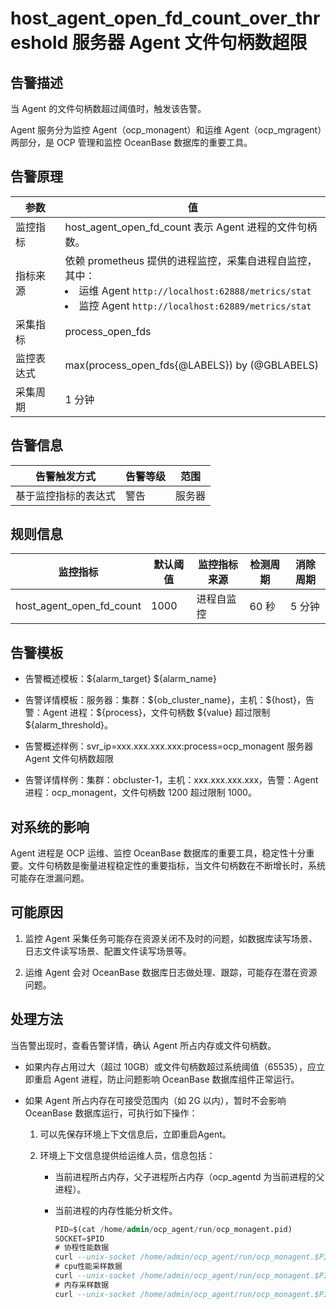 host_agent_open_fd_count_over_threshold 服务器 Agent 文件句柄数超限
==============================================================================

告警描述
-------------------------

当 Agent 的文件句柄数超过阈值时，触发该告警。

Agent 服务分为监控 Agent（ocp_monagent）和运维 Agent（ocp_mgragent）两部分，是 OCP 管理和监控 OceanBase 数据库的重要工具。

告警原理
-------------------------

|  参数   |                                                                                                                                                  值                                                                                                                                                  |
|-------|-----------------------------------------------------------------------------------------------------------------------------------------------------------------------------------------------------------------------------------------------------------------------------------------------------|
| 监控指标  | host_agent_open_fd_count 表示 Agent 进程的文件句柄数。                                                                                                                                                                                                                                         |
| 指标来源  | 依赖 prometheus 提供的进程监控，采集自进程自监控，其中：<li> 运维 Agent `http://localhost:62888/metrics/stat`    <!-- --> </li><li> 监控 Agent `http://localhost:62889/metrics/stat`   </li> |
| 采集指标  | process_open_fds                                                                                                                                                                                                                                                                                    |
| 监控表达式 | max(process_open_fds{@LABELS}) by (@GBLABELS)                                                                                                                                                                                                                                                       |
| 采集周期  | 1 分钟                                                                                                                                                                                                                                                                                                |

告警信息
-------------------------

|   告警触发方式   | 告警等级 | 范围  |
|------------|------|-----|
| 基于监控指标的表达式 | 警告   | 服务器 |

规则信息
-------------------------

|           监控指标           | 默认阈值 | 监控指标来源 | 检测周期 | 消除周期 |
|--------------------------|------|--------|------|------|
| host_agent_open_fd_count | 1000 | 进程自监控  | 60 秒 | 5 分钟 |

告警模板
-------------------------

* 告警概述模板：\${alarm_target} \${alarm_name}

* 告警详情模板：服务器：集群：\${ob_cluster_name}，主机：\${host}，告警：Agent 进程：\${process}，文件句柄数 \${value} 超过限制 ${alarm_threshold}。

* 告警概述样例：svr_ip=xxx.xxx.xxx.xxx:process=ocp_monagent 服务器 Agent 文件句柄数超限

* 告警详情样例：集群：obcluster-1，主机：xxx.xxx.xxx.xxx，告警：Agent 进程：ocp_monagent，文件句柄数 1200 超过限制 1000。
  
对系统的影响
---------------------------

Agent 进程是 OCP 运维、监控 OceanBase 数据库的重要工具，稳定性十分重要。文件句柄数是衡量进程稳定性的重要指标，当文件句柄数在不断增长时，系统可能存在泄漏问题。

可能原因
-------------------------

1. 监控 Agent 采集任务可能存在资源关闭不及时的问题，如数据库读写场景、日志文件读写场景、配置文件读写场景等。

2. 运维 Agent 会对 OceanBase 数据库日志做处理、跟踪，可能存在潜在资源问题。

处理方法
-------------------------

当告警出现时，查看告警详情，确认 Agent 所占内存或文件句柄数。

* 如果内存占用过大（超过 10GB）或文件句柄数超过系统阈值（65535），应立即重启 Agent 进程，防止问题影响 OceanBase 数据库组件正常运行。

* 如果 Agent 所占内存在可接受范围内（如 2G 以内），暂时不会影响 OceanBase 数据库运行，可执行如下操作：

  1. 可以先保存环境上下文信息后，立即重启Agent。

  2. 环境上下文信息提供给运维人员，信息包括：

     * 当前进程所占内存，父子进程所占内存（ocp_agentd 为当前进程的父进程）。

     * 当前进程的内存性能分析文件。

       ```sql
       PID=$(cat /home/admin/ocp_agent/run/ocp_monagent.pid)
       SOCKET=$PID
       # 协程性能数据
       curl --unix-socket /home/admin/ocp_agent/run/ocp_monagent.$PID.sock http://11/debug/pprof/goroutine?debug=1 --output /tmp/goroutine.txt
       # cpu性能采样数据
       curl --unix-socket /home/admin/ocp_agent/run/ocp_monagent.$PID.sock http://localhost/debug/pprof/profile?seconds=30 --output pprof.profile.gz
       # 内存采样数据
       curl --unix-socket /home/admin/ocp_agent/run/ocp_monagent.$PID.sock http://localhost/debug/pprof/heap --output pprof.heap.gz
       ```

